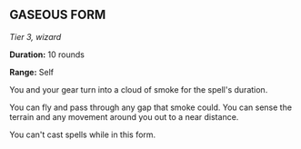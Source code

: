 ## GASEOUS FORM

_Tier 3, wizard_

**Duration:** 10 rounds

**Range:** Self

You and your gear turn into a cloud of smoke for the spell's duration.

You can fly and pass through any gap that smoke could. You can sense the terrain and any movement around you out to a near distance.

You can't cast spells while in this form.

